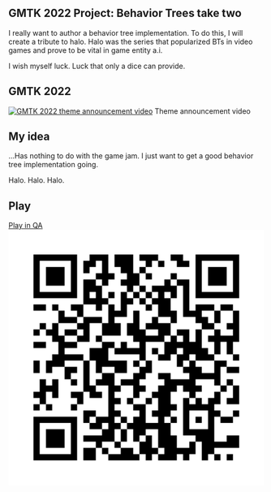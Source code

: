 ## GMTK 2022 Project: Behavior Trees take two

I really want to author a behavior tree implementation. To do this, I will create a tribute to halo. Halo was the series that popularized BTs in video games and prove to be vital in game entity a.i.

I wish myself luck. Luck that only a dice can provide.

## GMTK 2022
[![GMTK 2022 theme announcement video](https://img.youtube.com/vi/NiSa-D5wy18/0.jpg)](https://www.youtube.com/watch?v=NiSa-D5wy18)
Theme announcement video

## My idea
...Has nothing to do with the game jam. I just want to get a good behavior tree implementation going.

Halo. Halo. Halo.

## Play
[Play in QA](https://aallbrig.github.io/gmtk-2022-behavior-trees-take-two/WebGL/index.html)
![QR code for QA environment](./media/qa-env-qr.png)
